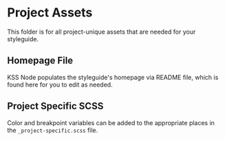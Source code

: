 # Project Assets

This folder is for all project-unique assets that are needed for your
styleguide.

## Homepage File

KSS Node populates the styleguide's homepage via README file, which is
found here for you to edit as needed.

## Project Specific SCSS

Color and breakpoint variables can be added to the appropriate places in
the `_project-specific.scss` file.